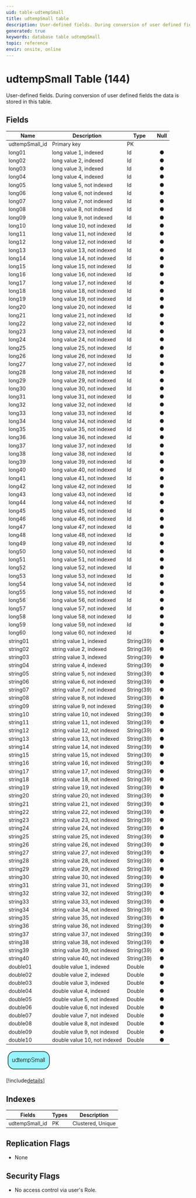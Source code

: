 ```yaml
---
uid: table-udtempSmall
title: udtempSmall table
description: User-defined fields. During conversion of user defined fields the data is stored in this table.
generated: true
keywords: database table udtempSmall
topic: reference
envir: onsite, online
---
```


# udtempSmall Table (144)

User-defined fields. During conversion of user defined fields the data is stored in this table.

## Fields

| Name | Description | Type | Null |
|------|-------------|------|:----:|
|udtempSmall\_id|Primary key|PK| |
|long01|long value 1, indexed|Id|&#x25CF;|
|long02|long value 2, indexed|Id|&#x25CF;|
|long03|long value 3, indexed|Id|&#x25CF;|
|long04|long value 4, indexed|Id|&#x25CF;|
|long05|long value 5, not indexed|Id|&#x25CF;|
|long06|long value 6, not indexed|Id|&#x25CF;|
|long07|long value 7, not indexed|Id|&#x25CF;|
|long08|long value 8, not indexed|Id|&#x25CF;|
|long09|long value 9, not indexed|Id|&#x25CF;|
|long10|long value 10, not indexed|Id|&#x25CF;|
|long11|long value 11, not indexed|Id|&#x25CF;|
|long12|long value 12, not indexed|Id|&#x25CF;|
|long13|long value 13, not indexed|Id|&#x25CF;|
|long14|long value 14, not indexed|Id|&#x25CF;|
|long15|long value 15, not indexed|Id|&#x25CF;|
|long16|long value 16, not indexed|Id|&#x25CF;|
|long17|long value 17, not indexed|Id|&#x25CF;|
|long18|long value 18, not indexed|Id|&#x25CF;|
|long19|long value 19, not indexed|Id|&#x25CF;|
|long20|long value 20, not indexed|Id|&#x25CF;|
|long21|long value 21, not indexed|Id|&#x25CF;|
|long22|long value 22, not indexed|Id|&#x25CF;|
|long23|long value 23, not indexed|Id|&#x25CF;|
|long24|long value 24, not indexed|Id|&#x25CF;|
|long25|long value 25, not indexed|Id|&#x25CF;|
|long26|long value 26, not indexed|Id|&#x25CF;|
|long27|long value 27, not indexed|Id|&#x25CF;|
|long28|long value 28, not indexed|Id|&#x25CF;|
|long29|long value 29, not indexed|Id|&#x25CF;|
|long30|long value 30, not indexed|Id|&#x25CF;|
|long31|long value 31, not indexed|Id|&#x25CF;|
|long32|long value 32, not indexed|Id|&#x25CF;|
|long33|long value 33, not indexed|Id|&#x25CF;|
|long34|long value 34, not indexed|Id|&#x25CF;|
|long35|long value 35, not indexed|Id|&#x25CF;|
|long36|long value 36, not indexed|Id|&#x25CF;|
|long37|long value 37, not indexed|Id|&#x25CF;|
|long38|long value 38, not indexed|Id|&#x25CF;|
|long39|long value 39, not indexed|Id|&#x25CF;|
|long40|long value 40, not indexed|Id|&#x25CF;|
|long41|long value 41, not indexed|Id|&#x25CF;|
|long42|long value 42, not indexed|Id|&#x25CF;|
|long43|long value 43, not indexed|Id|&#x25CF;|
|long44|long value 44, not indexed|Id|&#x25CF;|
|long45|long value 45, not indexed|Id|&#x25CF;|
|long46|long value 46, not indexed|Id|&#x25CF;|
|long47|long value 47, not indexed|Id|&#x25CF;|
|long48|long value 48, not indexed|Id|&#x25CF;|
|long49|long value 49, not indexed|Id|&#x25CF;|
|long50|long value 50, not indexed|Id|&#x25CF;|
|long51|long value 51, not indexed|Id|&#x25CF;|
|long52|long value 52, not indexed|Id|&#x25CF;|
|long53|long value 53, not indexed|Id|&#x25CF;|
|long54|long value 54, not indexed|Id|&#x25CF;|
|long55|long value 55, not indexed|Id|&#x25CF;|
|long56|long value 56, not indexed|Id|&#x25CF;|
|long57|long value 57, not indexed|Id|&#x25CF;|
|long58|long value 58, not indexed|Id|&#x25CF;|
|long59|long value 59, not indexed|Id|&#x25CF;|
|long60|long value 60, not indexed|Id|&#x25CF;|
|string01|string value 1, indexed|String(39)|&#x25CF;|
|string02|string value 2, indexed|String(39)|&#x25CF;|
|string03|string value 3, indexed|String(39)|&#x25CF;|
|string04|string value 4, indexed|String(39)|&#x25CF;|
|string05|string value 5, not indexed|String(39)|&#x25CF;|
|string06|string value 6, not indexed|String(39)|&#x25CF;|
|string07|string value 7, not indexed|String(39)|&#x25CF;|
|string08|string value 8, not indexed|String(39)|&#x25CF;|
|string09|string value 9, not indexed|String(39)|&#x25CF;|
|string10|string value 10, not indexed|String(39)|&#x25CF;|
|string11|string value 11, not indexed|String(39)|&#x25CF;|
|string12|string value 12, not indexed|String(39)|&#x25CF;|
|string13|string value 13, not indexed|String(39)|&#x25CF;|
|string14|string value 14, not indexed|String(39)|&#x25CF;|
|string15|string value 15, not indexed|String(39)|&#x25CF;|
|string16|string value 16, not indexed|String(39)|&#x25CF;|
|string17|string value 17, not indexed|String(39)|&#x25CF;|
|string18|string value 18, not indexed|String(39)|&#x25CF;|
|string19|string value 19, not indexed|String(39)|&#x25CF;|
|string20|string value 20, not indexed|String(39)|&#x25CF;|
|string21|string value 21, not indexed|String(39)|&#x25CF;|
|string22|string value 22, not indexed|String(39)|&#x25CF;|
|string23|string value 23, not indexed|String(39)|&#x25CF;|
|string24|string value 24, not indexed|String(39)|&#x25CF;|
|string25|string value 25, not indexed|String(39)|&#x25CF;|
|string26|string value 26, not indexed|String(39)|&#x25CF;|
|string27|string value 27, not indexed|String(39)|&#x25CF;|
|string28|string value 28, not indexed|String(39)|&#x25CF;|
|string29|string value 29, not indexed|String(39)|&#x25CF;|
|string30|string value 30, not indexed|String(39)|&#x25CF;|
|string31|string value 31, not indexed|String(39)|&#x25CF;|
|string32|string value 32, not indexed|String(39)|&#x25CF;|
|string33|string value 33, not indexed|String(39)|&#x25CF;|
|string34|string value 34, not indexed|String(39)|&#x25CF;|
|string35|string value 35, not indexed|String(39)|&#x25CF;|
|string36|string value 36, not indexed|String(39)|&#x25CF;|
|string37|string value 37, not indexed|String(39)|&#x25CF;|
|string38|string value 38, not indexed|String(39)|&#x25CF;|
|string39|string value 39, not indexed|String(39)|&#x25CF;|
|string40|string value 40, not indexed|String(39)|&#x25CF;|
|double01|double value 1, indexed|Double|&#x25CF;|
|double02|double value 2, indexed|Double|&#x25CF;|
|double03|double value 3, indexed|Double|&#x25CF;|
|double04|double value 4, indexed|Double|&#x25CF;|
|double05|double value 5, not indexed|Double|&#x25CF;|
|double06|double value 6, not indexed|Double|&#x25CF;|
|double07|double value 7, not indexed|Double|&#x25CF;|
|double08|double value 8, not indexed|Double|&#x25CF;|
|double09|double value 9, not indexed|Double|&#x25CF;|
|double10|double value 10, not indexed|Double|&#x25CF;|


![udtempSmall table relationship diagram](./media/udtempSmall.png)

[!include[details](./includes/udtempsmall.md)]

## Indexes

| Fields | Types | Description |
|--------|-------|-------------|
|udtempSmall\_id |PK |Clustered, Unique |

## Replication Flags

* None

## Security Flags

* No access control via user's Role.

